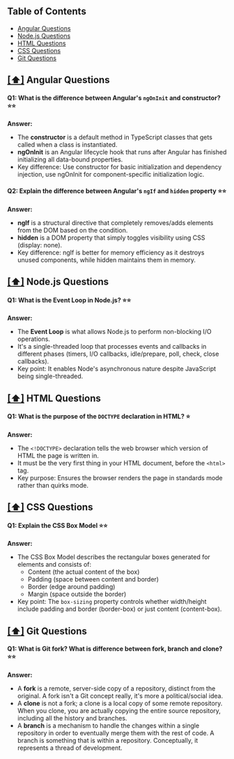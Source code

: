 ## <a name='toc'>Table of Contents</a>
* [Angular Questions](#AngularQuestions)
* [Node.js Questions](#NodeQuestions) 
* [HTML Questions](#HTMLQuestions)
* [CSS Questions](#CSSQuestions)
* [Git Questions](#GitQuestions)

## [[⬆]](#toc) <a name=AngularQuestions>Angular Questions</a>

#### Q1: What is the difference between Angular's `ngOnInit` and constructor? ⭐⭐
**Answer:**
* The **constructor** is a default method in TypeScript classes that gets called when a class is instantiated.
* **ngOnInit** is an Angular lifecycle hook that runs after Angular has finished initializing all data-bound properties.
* Key difference: Use constructor for basic initialization and dependency injection, use ngOnInit for component-specific initialization logic.

#### Q2: Explain the difference between Angular's `ngIf` and `hidden` property ⭐⭐
**Answer:**
* **ngIf** is a structural directive that completely removes/adds elements from the DOM based on the condition.
* **hidden** is a DOM property that simply toggles visibility using CSS (display: none).
* Key difference: ngIf is better for memory efficiency as it destroys unused components, while hidden maintains them in memory.

## [[⬆]](#toc) <a name=NodeQuestions>Node.js Questions</a>

#### Q1: What is the Event Loop in Node.js? ⭐⭐
**Answer:**
* The **Event Loop** is what allows Node.js to perform non-blocking I/O operations.
* It's a single-threaded loop that processes events and callbacks in different phases (timers, I/O callbacks, idle/prepare, poll, check, close callbacks).
* Key point: It enables Node's asynchronous nature despite JavaScript being single-threaded.

## [[⬆]](#toc) <a name=HTMLQuestions>HTML Questions</a>

#### Q1: What is the purpose of the `DOCTYPE` declaration in HTML? ⭐
**Answer:**
* The `<!DOCTYPE>` declaration tells the web browser which version of HTML the page is written in.
* It must be the very first thing in your HTML document, before the `<html>` tag.
* Key purpose: Ensures the browser renders the page in standards mode rather than quirks mode.

## [[⬆]](#toc) <a name=CSSQuestions>CSS Questions</a>

#### Q1: Explain the CSS Box Model ⭐⭐
**Answer:**
* The CSS Box Model describes the rectangular boxes generated for elements and consists of:
  * Content (the actual content of the box)
  * Padding (space between content and border)
  * Border (edge around padding)
  * Margin (space outside the border)
* Key point: The `box-sizing` property controls whether width/height include padding and border (border-box) or just content (content-box).

## [[⬆]](#toc) <a name=GitQuestions>Git Questions</a>

#### Q1: What is Git fork? What is difference between fork, branch and clone? ⭐⭐
**Answer:**
* A **fork** is a remote, server-side copy of a repository, distinct from the original. A fork isn't a Git concept really, it's more a political/social idea. 
* A **clone** is not a fork; a clone is a local copy of some remote repository. When you clone, you are actually copying the entire source repository, including all the history and branches.
* A **branch** is a mechanism to handle the changes within a single repository in order to eventually merge them with the rest of code. A branch is something that is within a repository. Conceptually, it represents a thread of development.
